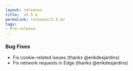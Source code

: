 ```yaml
---
layout: releases
title:  v5.5.4
permalink: releases/5.5.4/
tags:
- Pre-release
---
```


### Bug Fixes

- Fix cookie-related issues (thanks @erikdesjardins)
- Fix network requests in Edge (thanks @erikdesjardins)
